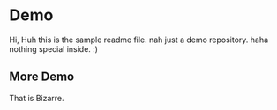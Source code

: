 # Demo

Hi, Huh this is the sample readme file.
nah just a demo repository.
haha nothing special inside. :)


## More Demo

That is Bizarre.